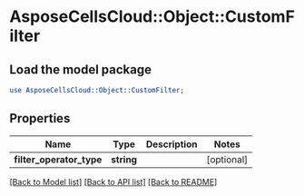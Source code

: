 # AsposeCellsCloud::Object::CustomFilter

## Load the model package
```perl
use AsposeCellsCloud::Object::CustomFilter;
```

## Properties
Name | Type | Description | Notes
------------ | ------------- | ------------- | -------------
**filter_operator_type** | **string** |  | [optional] 

[[Back to Model list]](../README.md#documentation-for-models) [[Back to API list]](../README.md#documentation-for-api-endpoints) [[Back to README]](../README.md)


